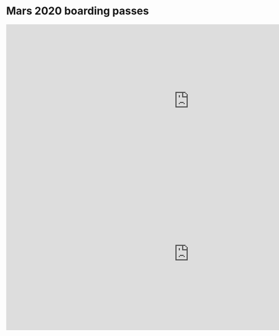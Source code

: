 

# Mars 2020 boarding passes



<iframe width="980" height="410" src="https://mars.nasa.gov/layout/embed/send-your-name/mars2020/certificate/?cn=969694221439" frameborder="0"></iframe>
  

<iframe width="980" height="410" src="https://mars.nasa.gov/layout/embed/send-your-name/mars2020/certificate/?cn=672780293255" frameborder="0"></iframe>



